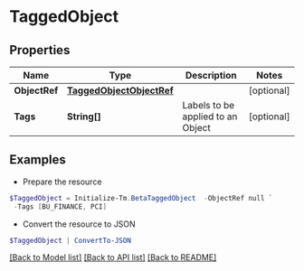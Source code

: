 # TaggedObject
## Properties

Name | Type | Description | Notes
------------ | ------------- | ------------- | -------------
**ObjectRef** | [**TaggedObjectObjectRef**](TaggedObjectObjectRef.md) |  | [optional] 
**Tags** | **String[]** | Labels to be applied to an Object | [optional] 

## Examples

- Prepare the resource
```powershell
$TaggedObject = Initialize-Tm.BetaTaggedObject  -ObjectRef null `
 -Tags [BU_FINANCE, PCI]
```

- Convert the resource to JSON
```powershell
$TaggedObject | ConvertTo-JSON
```

[[Back to Model list]](../README.md#documentation-for-models) [[Back to API list]](../README.md#documentation-for-api-endpoints) [[Back to README]](../README.md)

